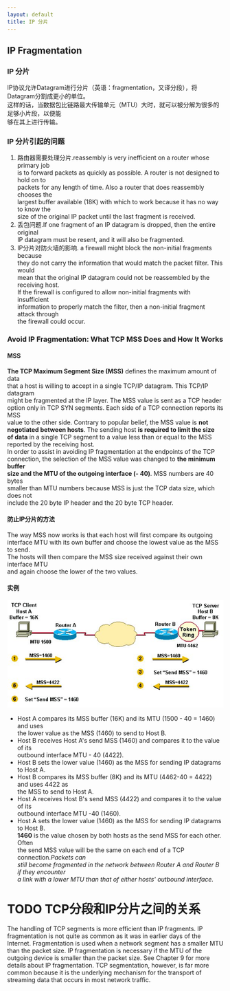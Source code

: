 ```yaml
---
layout: default
title: IP 分片  
---
```

## IP Fragmentation 

### IP 分片
IP协议允许Datagram进行分片（英语：fragmentation，又译分段），将Datagram分割成更小的单位。   
这样的话，当数据包比链路最大传输单元（MTU）大时，就可以被分解为很多的足够小片段，以便能   
够在其上进行传输。


### IP 分片引起的问题
1. 路由器需要处理分片.reassembly is very inefficient on a router whose primary job    
is to forward packets as quickly as possible. A router is not designed to hold on to    
packets for any length of time. Also a router that does reassembly chooses the    
largest buffer available (18K) with which to work because it has no way to know the    
size of the original IP packet until the last fragment is received.      
2. 丢包问题.If one fragment of an IP datagram is dropped, then the entire original    
IP datagram must be resent, and it will also be fragmented.    
3. IP分片对防火墙的影响. a firewall might block the non-initial fragments because    
they do not carry the information that would match the packet filter. This would    
mean that the original IP datagram could not be reassembled by the receiving host.    
If the firewall is configured to allow non-initial fragments with insufficient    
information to properly match the filter, then a non-initial fragment attack through    
the firewall could occur. 

### Avoid IP Fragmentation: What TCP MSS Does and How It Works
#### MSS
**The TCP Maximum Segment Size (MSS)** defines the maximum amount of data   
that a host is willing to accept in a single TCP/IP datagram. This TCP/IP datagram       
might be fragmented at the IP layer. The MSS value is sent as a TCP header       
option only in TCP SYN segments. Each side of a TCP connection reports its MSS       
value to the other side. Contrary to popular belief, the MSS value is **not       
negotiated between hosts**. The sending host **is required to limit the size       
of data** in a single TCP segment to a value less than or equal to the MSS       
reported by the receiving host.      
In order to assist in avoiding IP fragmentation at the endpoints of the TCP    
connection, the selection of the MSS value was changed to **the minimum buffer    
size and the MTU of the outgoing interface (- 40)**. MSS numbers are 40 bytes    
smaller than MTU numbers because MSS is just the TCP data size, which does not    
include the 20 byte IP header and the 20 byte TCP header.   
#### 防止IP分片的方法   
The way MSS now works is that each host will first compare its outgoing    
interface MTU with its own buffer and choose the lowest value as the MSS to send.    
The hosts will then compare the MSS size received against their own interface MTU    
and again choose the lower of the two values.

#### 实例
![](https://raw.githubusercontent.com/lxlenovostar/lix_blog/gh-pages/images/2016-09-27-IP-Fragmentation-1.jpg)   
- Host A compares its MSS buffer (16K) and its MTU (1500 - 40 = 1460) and uses    
the lower value as the MSS (1460) to send to Host B.   
- Host B receives Host A's send MSS (1460) and compares it to the value of its    
outbound interface MTU - 40 (4422).   
- Host B sets the lower value (1460) as the MSS for sending IP datagrams to Host A.  
- Host B compares its MSS buffer (8K) and its MTU (4462-40 = 4422) and uses 4422 as    
the MSS to send to Host A.   
- Host A receives Host B's send MSS (4422) and compares it to the value of its    
outbound interface MTU -40 (1460).   
- Host A sets the lower value (1460) as the MSS for sending IP datagrams to Host B.   
**1460** is the value chosen by both hosts as the send MSS for each other. Often    
the send MSS value will be the same on each end of a TCP connection.*Packets can    
still become fragmented in the network between Router A and Router B if they encounter    
a link with a lower MTU than that of either hosts' outbound interface.* 

# TODO TCP分段和IP分片之间的关系
The handling of TCP segments is more efficient than IP
fragments. IP fragmentation is not quite as common as it was in earlier days of the Internet.
Fragmentation is used when a network segment has a smaller MTU than the packet size. IP
fragmentation is necessary if the MTU of the outgoing device is smaller than the packet size. See
Chapter 9 for more details about IP fragmentation. TCP segmentation, however, is far more
common because it is the underlying mechanism for the transport of streaming data that occurs
in most network traffic.

